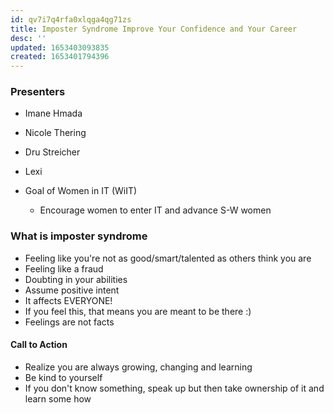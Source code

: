 ```yaml
---
id: qv7i7q4rfa0xlqga4qg71zs
title: Imposter Syndrome Improve Your Confidence and Your Career
desc: ''
updated: 1653403093835
created: 1653401794396
---
```


### Presenters
- Imane Hmada
- Nicole Thering
- Dru Streicher
- Lexi

- Goal of Women in IT (WiIT)
  - Encourage women to enter IT and advance S-W women
### What is imposter syndrome
- Feeling like you're not as good/smart/talented as others think you are
- Feeling like a fraud
- Doubting in your abilities
- Assume positive intent
- It affects EVERYONE!
- If you feel this, that means you are meant to be there :)
- Feelings are not facts

#### Call to Action
- Realize you are always growing, changing and learning
- Be kind to yourself
- If you don't know something, speak up but then take ownership of it and learn some how